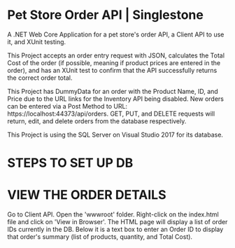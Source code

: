 # Pet Store Order API | Singlestone 
A .NET Web Core Application for a pet store's order API, a Client API to use it, and XUnit testing. 

This Project accepts an order entry request with JSON, calculates the Total Cost of the order (if possible, meaning if product prices are entered
in the order), and has an XUnit test to confirm that the API successfully returns the correct order total. 

This Project has DummyData for an order with the Product Name, ID, and Price due to the URL links for the Inventory API being disabled.
New orders can be entered via a Post Method to URL: https://localhost:44373/api/orders. GET, PUT, and DELETE requests will return, edit, and delete
orders from the database respectively. 

This Project is using the SQL Server on Visual Studio 2017 for its database.

# STEPS TO SET UP DB

# VIEW THE ORDER DETAILS 
  Go to Client API. Open the 'wwwroot' folder. Right-click on the index.html file and click on 'View in Browser'. 
  The HTML page will display a list of order IDs currently in the DB. Below it is a text box to enter an Order ID to display
  that order's summary (list of products, quantity, and Total Cost). 








